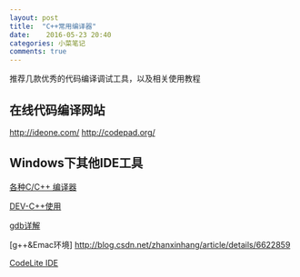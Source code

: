 ```yaml
---
layout: post
title:  "C++常用编译器"
date:    2016-05-23 20:40
categories: 小菜笔记
comments: true
---
```


推荐几款优秀的代码编译调试工具，以及相关使用教程

## 在线代码编译网站

http://ideone.com/
http://codepad.org/

## Windows下其他IDE工具

[各种C/C++ 编译器](http://www.oschina.net/news/49359/best-compilers-and-ides-for-cc-programmers)

[DEV-C++使用](http://www.cnblogs.com/chenwu128/archive/2012/05/21/2512116.html)

[gdb详解](http://www.codeceo.com/article/linux-gdb-tools.html)

[g++&Emac环境] http://blog.csdn.net/zhanxinhang/article/details/6622859

[CodeLite IDE](http://www.oschina.net/p/codelite+ide+for+c+cplusplus)
